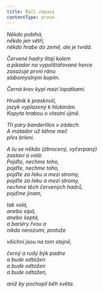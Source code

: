 ```yaml
---
title: Býčí zápasy
contentType: prose
---
```


_Někdo pobíhá,  
někdo jen větří,  
někdo hrabe do země, ale je tvrdá._

_Červené hadry lítají kolem  
a pikador na vypolštářované herce  
zasazuje první ránu  
slabomyslným kopím._

_Černá krev kypí mezi lopatkami._

_Hrudník k prasknutí,  
jazyk vyplazený k hlubinám.  
Kopyta hrabou o vlastní újmě._

_Tři páry banderillos v zádech.  
A matador už táhne meč  
přes brlení._

_A tu se někdo (zbrocený, vyčerpaný)  
zastaví a volá:  
Pojďte, nechme toho,  
pojďte, nechme toho,  
pojďte za řeku a mezi stromy,  
pojďte za řeku a mezi stromy,  
nechme těch červených hadrů,  
pojďme jinam,_

_tak volá,  
anebo sípá,  
anebo šeptá,  
a bariéry řvou a  
nikdo nerozumí, protože_

_všichni jsou na tom stejně,_

_černý a rudý býk padne  
a bude odtažen  
a bude odtažen  
a bude odtažen,_

_aniž by pochopil běh světa._

